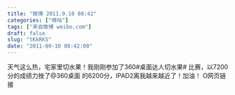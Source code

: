 ```yaml
---
title: "微博 2011.9.10 08:42"
categories: ["嘀咕"]
tags: ["来自微博 weibo.com"]
draft: false
slug: "tKkRKS"
date: "2011-09-10 08:42:00"
---
```


<p>天气这么热，宅家里切水果！我刚刚参加了360#桌面达人切水果# 比赛，以7200分的成绩力挫了@360桌面 的6200分，IPAD2离我越来越近了！加油！ O网页链接 ​​​​</p>
